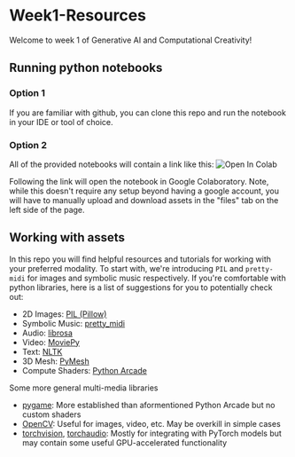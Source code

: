 # Week1-Resources

Welcome to week 1 of Generative AI and Computational Creativity!

## Running python notebooks

### Option 1

If you are familiar with github, you can clone this repo and run the notebook in your IDE or tool of choice.

### Option 2

All of the provided notebooks will contain a link like this: <img src="https://colab.research.google.com/assets/colab-badge.svg" alt="Open In Colab"/>

Following the link will open the notebook in Google Colaboratory. Note, while this doesn't require any setup beyond having a google account, you will have to manually upload and download assets in the "files" tab on the left side of the page.

## Working with assets

In this repo you will find helpful resources and tutorials for working with your preferred modality. To start with, we're introducing `PIL` and `pretty-midi` for images and symbolic music respectively. If you're comfortable with python libraries, here is a list of suggestions for you to potentially check out:


- 2D Images:        [PIL (Pillow)](https://pillow.readthedocs.io/en/stable/index.html)
- Symbolic Music:   [pretty_midi](https://craffel.github.io/pretty-midi/)
- Audio:            [librosa](https://librosa.org/doc/latest/index.html)
- Video:            [MoviePy](https://zulko.github.io/moviepy/)
- Text:             [NLTK](https://www.nltk.org/)
- 3D Mesh:          [PyMesh](https://pymesh.readthedocs.io/en/latest/)
- Compute Shaders:  [Python Arcade](https://api.arcade.academy/en/stable/tutorials/compute_shader/index.html)

Some more general multi-media libraries

- [pygame](https://www.pygame.org/wiki/about): More established than aformentioned Python Arcade but no custom shaders
- [OpenCV](https://opencv.org/): Useful for images, video, etc. May be overkill in simple cases
- [torchvision](https://pytorch.org/vision/stable/index.html), [torchaudio](https://pytorch.org/audio/stable/index.html): Mostly for integrating with PyTorch models but may contain some useful GPU-accelerated functionality